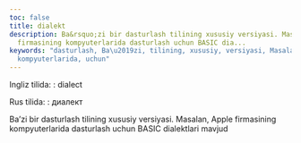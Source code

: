 ```yaml
---
toc: false
title: dialekt
description: Ba&rsquo;zi bir dasturlash tilining xususiy versiyasi. Masalan, Apple
  firmasining kompyuterlarida dasturlash uchun BASIC dia...
keywords: "dasturlash, Ba\u2019zi, tilining, xususiy, versiyasi, Masalan, Apple, firmasining,
  kompyuterlarida, uchun"
---
```


Ingliz tilida:
:   dialect

Rus tilida:
:   диалект

Ba’zi bir dasturlash tilining xususiy versiyasi. Masalan, Apple firmasining kompyuterlarida dasturlash uchun BASIC dialektlari mavjud